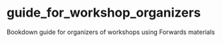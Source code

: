 # guide_for_workshop_organizers
Bookdown guide for organizers of workshops using Forwards materials
